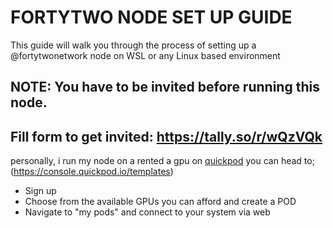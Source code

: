 # FORTYTWO NODE SET UP GUIDE
This guide will walk you through the process of setting up a @fortytwonetwork node on WSL or any Linux based environment

## NOTE: You have to be invited before running this node.

## Fill form to get invited: https://tally.so/r/wQzVQk

personally, i run my node on a rented a gpu on [quickpod](https://console.quickpod.io/templates) 
you can head to; (https://console.quickpod.io/templates) 
* Sign up
* Choose from the available GPUs you can afford and create a POD
* Navigate to "my pods" and connect to your system via web


